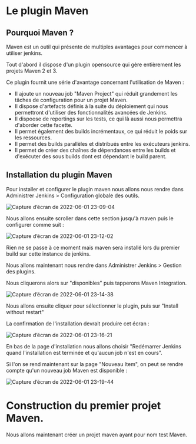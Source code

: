 # Le plugin Maven

## Pourquoi Maven ? 

Maven est un outil qui présente de multiples avantages pour commencer à utiliser jenkins. 

Tout d'abord il dispose d'un plugin opensource qui gère entièrement les projets Maven 2 et 3. 

Ce plugin fournit une série d'avantage concernant l'utilisation de Maven : 

* Il ajoute un nouveau job "Maven Project" qui réduit grandement les tâches de configuration pour un projet Maven.
* Il dispose d'artefacts définis à la suite du déploiement qui nous permettront d'utiliser des fonctionnalités avancées de Jenkins.
* Il dispoose de reportings sur les tests, ce qui là aussi nous permettra d'aborder cette facette. 
* Il permet également des builds incrémentaux, ce qui réduit le poids sur les ressources. 
* Il permet des builds parallèles et distribués entre les exécuteurs jenkins.  
* Il permet de créer des chaînes de dépendances entre les builds et d'exécuter des sous builds dont est dépendant le build parent. 

## Installation du plugin Maven 

Pour installer et configurer le plugin maven nous allons nous rendre dans Administrer Jenkins > Configuration globale des outils. 

![Capture d’écran de 2022-06-01 23-09-04](https://user-images.githubusercontent.com/98811386/171502329-36357386-62d0-482c-a824-575cf43118f2.png)

Nous allons ensuite scroller dans cette section jusqu'à maven puis le configurer comme suit : 

![Capture d’écran de 2022-06-01 23-12-02](https://user-images.githubusercontent.com/98811386/171502781-ce8da568-377b-45a4-aa8d-333a877a5481.png)

Rien ne se passe à ce moment mais maven sera installé lors du premier build sur cette instance de jenkins. 

Nous allons maintenant nous rendre dans Administrer Jenkins > Gestion des plugins. 

Nous cliquerons alors sur "disponibles" puis tapperons Maven Integration. 

![Capture d’écran de 2022-06-01 23-14-38](https://user-images.githubusercontent.com/98811386/171503151-11c9de64-c425-40d5-8937-ec083a05d492.png)

Nous allons ensuite cliquer pour sélectionner le plugin, puis sur "Install without restart"

La confirmation de l'installation devrait produire cet écran :

![Capture d’écran de 2022-06-01 23-16-21](https://user-images.githubusercontent.com/98811386/171503433-8dd37b8d-f51c-45a4-8f98-a384189ac030.png)

En bas de la page d'installation nous allons choisir "Redémarrer Jenkins quand l'installation est terminée et qu'aucun job n'est en cours".

Si l'on se rend maintenant sur la page "Nouveau Item", on peut se rendre compte qu'un nouveau job Maven est disponible : 

![Capture d’écran de 2022-06-01 23-19-44](https://user-images.githubusercontent.com/98811386/171503819-199a3b1c-2633-4ab9-a1b8-6a0f666ef08d.png)

# Construction du premier projet Maven. 

Nous allons maintenant créer un projet maven ayant pour nom test Maven. 
